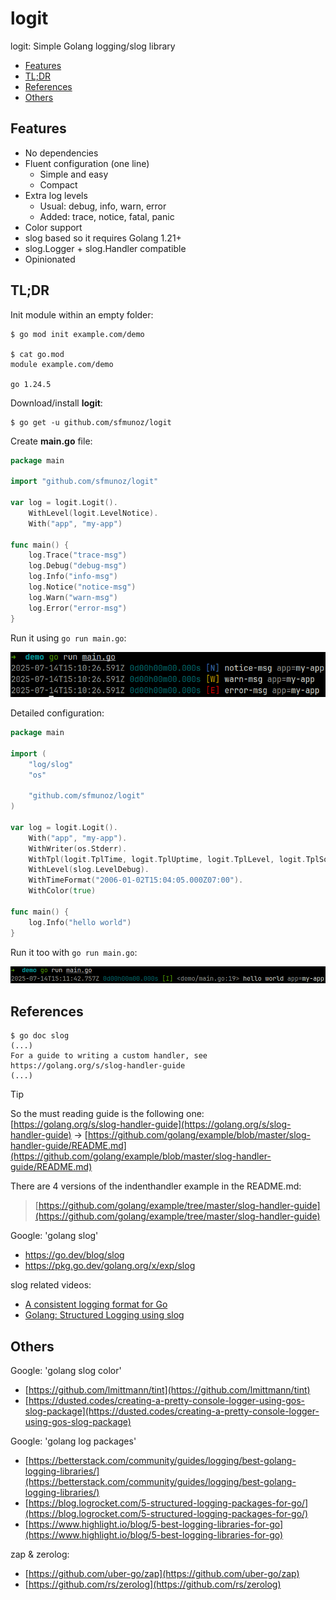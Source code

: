 # logit

logit: Simple Golang logging/slog library

- [Features](#features)
- [TL;DR](#tldr)
- [References](#references)
- [Others](#others)

## Features

- No dependencies
- Fluent configuration (one line)
  - Simple and easy
  - Compact
- Extra log levels
  - Usual: debug, info, warn, error
  - Added: trace, notice, fatal, panic
- Color support
- slog based so it requires Golang 1.21+
- slog.Logger + slog.Handler compatible
- Opinionated

## TL;DR

Init module within an empty folder:
```
$ go mod init example.com/demo

$ cat go.mod 
module example.com/demo

go 1.24.5
```
Download/install **logit**:
```
$ go get -u github.com/sfmunoz/logit
```
Create **main.go** file:
```go
package main

import "github.com/sfmunoz/logit"

var log = logit.Logit().
	WithLevel(logit.LevelNotice).
	With("app", "my-app")

func main() {
	log.Trace("trace-msg")
	log.Debug("debug-msg")
	log.Info("info-msg")
	log.Notice("notice-msg")
	log.Warn("warn-msg")
	log.Error("error-msg")
}
```
Run it using `go run main.go`:

![20250714_151107.png](https://github.com/sfmunoz/logit/blob/assets/20250714_151107.png)

Detailed configuration:
```go
package main

import (
	"log/slog"
	"os"

	"github.com/sfmunoz/logit"
)

var log = logit.Logit().
	With("app", "my-app").
	WithWriter(os.Stderr).
	WithTpl(logit.TplTime, logit.TplUptime, logit.TplLevel, logit.TplSource, logit.TplMessage, logit.TplAttrs).
	WithLevel(slog.LevelDebug).
	WithTimeFormat("2006-01-02T15:04:05.000Z07:00").
	WithColor(true)

func main() {
	log.Info("hello world")
}
```
Run it too with `go run main.go`:

![20250714_151226.png](https://github.com/sfmunoz/logit/blob/assets/20250714_151226.png)

## References

```
$ go doc slog
(...)
For a guide to writing a custom handler, see https://golang.org/s/slog-handler-guide
(...)
```

> [!TIP]
> So the must reading guide is the following one:\
> [https://golang.org/s/slog-handler-guide](https://golang.org/s/slog-handler-guide) → [https://github.com/golang/example/blob/master/slog-handler-guide/README.md](https://github.com/golang/example/blob/master/slog-handler-guide/README.md)

There are 4 versions of the indenthandler example in the README.md:

> [https://github.com/golang/example/tree/master/slog-handler-guide](https://github.com/golang/example/tree/master/slog-handler-guide)

Google: 'golang slog'

- https://go.dev/blog/slog
- https://pkg.go.dev/golang.org/x/exp/slog

slog related videos:

- [A consistent logging format for Go](https://www.youtube.com/watch?v=gd_Vyb5vEw0)
- [Golang: Structured Logging using slog](https://www.youtube.com/watch?v=gVL-Ilbj168)

## Others

Google: 'golang slog color'

- [https://github.com/lmittmann/tint](https://github.com/lmittmann/tint)
- [https://dusted.codes/creating-a-pretty-console-logger-using-gos-slog-package](https://dusted.codes/creating-a-pretty-console-logger-using-gos-slog-package)

Google: 'golang log packages'

- [https://betterstack.com/community/guides/logging/best-golang-logging-libraries/](https://betterstack.com/community/guides/logging/best-golang-logging-libraries/)
- [https://blog.logrocket.com/5-structured-logging-packages-for-go/](https://blog.logrocket.com/5-structured-logging-packages-for-go/)
- [https://www.highlight.io/blog/5-best-logging-libraries-for-go](https://www.highlight.io/blog/5-best-logging-libraries-for-go)

zap & zerolog:

- [https://github.com/uber-go/zap](https://github.com/uber-go/zap)
- [https://github.com/rs/zerolog](https://github.com/rs/zerolog)
